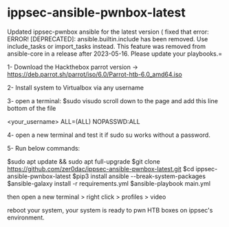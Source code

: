 # ippsec-ansible-pwnbox-latest
Updated ippsec-pwnbox ansible for the latest version
( fixed that error: ERROR! [DEPRECATED]: ansible.builtin.include has been removed. Use include_tasks or import_tasks instead. This feature was removed from ansible-core in a release after 2023-05-16. Please update your playbooks.=

1- Download the Hackthebox parrot version -> https://deb.parrot.sh/parrot/iso/6.0/Parrot-htb-6.0_amd64.iso

2- Install system to Virtualbox via any username

3- open a terminal:
$sudo visudo
scroll down to the page and add this line bottom of the file

<your_username> ALL=(ALL) NOPASSWD:ALL

4- open a new terminal and test it if sudo su works without a password.

5- Run below commands:

$sudo apt update && sudo apt full-upgrade
$git clone https://github.com/zer0dac/ippsec-ansible-pwnbox-latest.git
$cd ippsec-ansible-pwnbox-latest
$pip3 install ansible --break-system-packages
$ansible-galaxy install -r requirements.yml
$ansible-playbook main.yml

then open a new terminal > right click > profiles > video

reboot your system, your system is ready to pwn HTB boxes on ippsec's environment.
